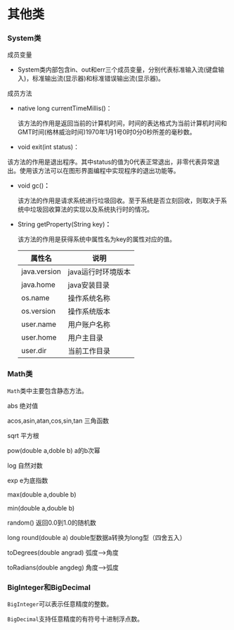 # 其他类

### System类

成员变量

* System类内部包含in、out和err三个成员变量，分别代表标准输入流(键盘输入)，标准输出流(显示器)和标准错误输出流(显示器)。 

成员方法

* native long currentTimeMillis()： 

  该方法的作用是返回当前的计算机时间，时间的表达格式为当前计算机时间和GMT时间(格林威治时间)1970年1月1号0时0分0秒所差的毫秒数。

*  void exit(int status)： 

  该方法的作用是退出程序。其中status的值为0代表正常退出，非零代表异常退出。使用该方法可以在图形界面编程中实现程序的退出功能等。

* void gc()**：** 

  该方法的作用是请求系统进行垃圾回收。至于系统是否立刻回收，则取决于系统中垃圾回收算法的实现以及系统执行时的情况。

* String getProperty(String key)**：** 

  该方法的作用是获得系统中属性名为key的属性对应的值。
  
  | 属性名       | 说明               |
  | ------------ | ------------------ |
  | java.version | java运行时环境版本 |
  | java.home    | java安装目录       |
  | os.name      | 操作系统名称       |
  | os.version   | 操作系统版本       |
  | user.name    | 用户账户名称       |
  | user.home    | 用户主目录         |
  | user.dir     | 当前工作目录       |

### Math类

`Math`类中主要包含静态方法。

abs 绝对值

acos,asin,atan,cos,sin,tan 三角函数

sqrt 平方根

pow(double a,doble b) a的b次幂

log 自然对数

exp e为底指数

max(double a,double b)

min(double a,double b)

random() 返回0.0到1.0的随机数

long round(double a) double型数据a转换为long型（四舍五入）

toDegrees(double angrad) 弧度—>角度

toRadians(double angdeg) 角度—>弧度

### BigInteger和BigDecimal

`BigInteger`可以表示任意精度的整数。

`BigDecimal`支持任意精度的有符号十进制浮点数。